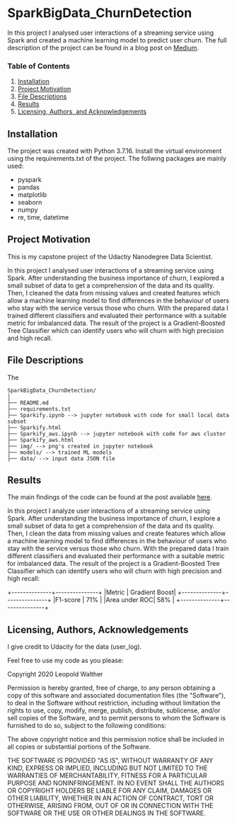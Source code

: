 # SparkBigData_ChurnDetection

In this project I analysed user interactions of a streaming service using Spark
and created a machine learning model to predict user churn. The full description
of the project can be found in a blog post on [Medium](https://leopoldwalther.medium.com/predicting-user-churn-for-a-streaming-service-using-spark-6ef7379c7963).

### Table of Contents

1. [Installation](#installation)
2. [Project Motivation](#motivation)
3. [File Descriptions](#files)
4. [Results](#results)
5. [Licensing, Authors, and Acknowledgements](#licensing)

## Installation <a name="installation"></a>

The project was created with Python 3.7.16.
Install the virtual environment using the requirements.txt of the project.
The follwing packages are mainly used:
- pyspark
- pandas
- matplotlib
- seaborn
- numpy
- re, time, datetime

## Project Motivation<a name="motivation"></a>

This is my capstone project of the Udactiy Nanodegree Data Scientist.

In this project I analysed user interactions of a streaming service using Spark.
After understanding the business importance of churn, I explored a small subset
of data to get a comprehension of the data and its quality. Then, I cleaned the
data from missing values and created features which allow a machine learning
model to find differences in the behaviour of users who stay with the service
versus those who churn. With the prepared data I trained different classifiers
and evaluated their performance with a suitable metric for imbalanced data.
The result of the project is a Gradient-Boosted Tree Classifier which can
identify users who will churn with high precision and high recall.

## File Descriptions <a name="files"></a>

The

```
SparkBigData_ChurnDetection/
│
├── README.md
├── requirements.txt
├── Sparkify.ipynb --> jupyter notebook with code for small local data subset
├── Sparkify.html
├── Sparkify_aws.ipynb --> jupyter notebook with code for aws cluster
├── Sparkify_aws.html
├── img/ --> png's created in jupyter notebook
├── models/ --> trained ML models
├── data/ --> input data JSON file

```


## Results<a name="results"></a>

The main findings of the code can be found at the post available
[here](https://leopoldwalther.medium.com/predicting-user-churn-for-a-streaming-service-using-spark-6ef7379c7963).

In this project I analyze user interactions of a streaming service using Spark. After understanding the business importance of churn, I explore a small subset of data to get a comprehension of the data and its quality. Then, I clean the data from missing values and create features which allow a machine learning model to find differences in the behaviour of users who stay with the service versus those who churn. With the prepared data I train different classifiers and evaluated their performance with a suitable metric for imbalanced data. The result of the project is a Gradient-Boosted Tree Classifier which can identify users who will churn with high precision and high recall:

+--------------+---------------+
|Metric        | Gradient Boost|
+--------------+---------------+
|F1-score      | 71%           |
|Area under ROC| 58%           |
+--------------+---------------+

## Licensing, Authors, Acknowledgements<a name="licensing"></a>

I give credit to Udacity for the data (user_log).

Feel free to use my code as you please:

Copyright 2020 Leopold Walther

Permission is hereby granted, free of charge, to any person obtaining a copy of this software and associated documentation files (the "Software"), to deal in the Software without restriction, including without limitation the rights to use, copy, modify, merge, publish, distribute, sublicense, and/or sell copies of the Software, and to permit persons to whom the Software is furnished to do so, subject to the following conditions:

The above copyright notice and this permission notice shall be included in all copies or substantial portions of the Software.

THE SOFTWARE IS PROVIDED "AS IS", WITHOUT WARRANTY OF ANY KIND, EXPRESS OR IMPLIED, INCLUDING BUT NOT LIMITED TO THE WARRANTIES OF MERCHANTABILITY, FITNESS FOR A PARTICULAR PURPOSE AND NONINFRINGEMENT. IN NO EVENT SHALL THE AUTHORS OR COPYRIGHT HOLDERS BE LIABLE FOR ANY CLAIM, DAMAGES OR OTHER LIABILITY, WHETHER IN AN ACTION OF CONTRACT, TORT OR OTHERWISE, ARISING FROM, OUT OF OR IN CONNECTION WITH THE SOFTWARE OR THE USE OR OTHER DEALINGS IN THE SOFTWARE.
